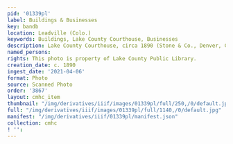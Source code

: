 ```yaml
---
pid: '01339pl'
label: Buildings & Businesses
key: bandb
location: Leadville (Colo.)
keywords: Buildings, Lake County Courthouse, Businesses
description: Lake County Courthouse, circa 1890 (Stone & Co., Denver, Colorado photo)
named_persons: 
rights: This photo is property of Lake County Public Library.
creation_date: c. 1890
ingest_date: '2021-04-06'
format: Photo
source: Scanned Photo
order: '3867'
layout: cmhc_item
thumbnail: "/img/derivatives/iiif/images/01339pl/full/250,/0/default.jpg"
full: "/img/derivatives/iiif/images/01339pl/full/1140,/0/default.jpg"
manifest: "/img/derivatives/iiif/01339pl/manifest.json"
collection: cmhc
! '': 
---
```

